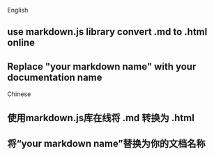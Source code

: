 English
## use markdown.js library  convert .md to .html online
## Replace "your markdown name" with your documentation name

Chinese
## 使用markdown.js库在线将 .md 转换为 .html
## 将“your markdown name”替换为你的文档名称
